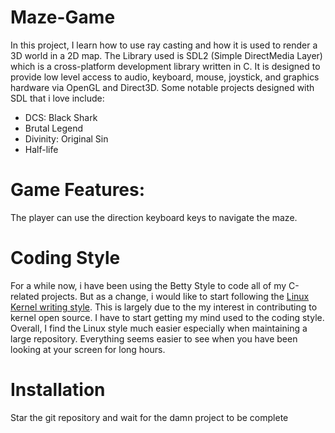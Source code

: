 # Maze-Game

In this project, I learn how to use ray casting and how it is used to render a 3D world in a 2D map.
The Library used is SDL2 (Simple DirectMedia Layer) which is a cross-platform development library written in C.
It is designed to provide low level access to audio, keyboard, mouse, joystick, and graphics hardware via OpenGL and Direct3D. 
Some notable projects designed with SDL that i love include:
 - DCS: Black Shark
 - Brutal Legend
 - Divinity: Original Sin
 - Half-life

# Game Features:
The player can use the direction keyboard keys to navigate the maze.

# Coding Style
For a while now, i have been using the Betty Style to code all of my C-related projects. But as a change, i would like to start following the 
[Linux Kernel writing style](https://www.kernel.org/doc/html/latest/process/coding-style.html). This is largely due to the my interest in contributing 
to kernel open source. I have to start getting my mind used to the coding style. Overall, I find the Linux style much easier especially when maintaining a 
large repository. Everything seems easier to see when you have been looking at your screen for long hours.

# Installation
Star the git repository and wait for the damn project to be complete
